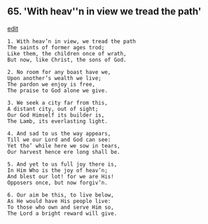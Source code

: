 
## 65.  'With heav''n in view we tread the path'
[edit](https://docs.google.com/document/d/17RktUkaMmm8NjipdhWNg1WCQcoXSs1eQ/edit?mode=html)



    1. With heav’n in view, we tread the path
    The saints of former ages trod;
    Like them, the children once of wrath, 
    But now, like Christ, the sons of God.

    2. No room for any boast have we,
    Upon another’s wealth we live; 
    The pardon we enjoy is free,
    The praise to God alone we give.

    3. We seek a city far from this,
    A distant city, out of sight;
    Our God Himself its builder is,
    The Lamb, its everlasting light.

    4. And sad to us the way appears,
    Till we our Lord and God can see: 
    Yet tho’ while here we sow in tears,
    Our harvest hence ere long shall be.

    5. And yet to us full joy there is,
    In Him Who is the joy of heav’n;
    And blest our lot! for we are His! 
    Opposers once, but now forgiv’n.

    6. Our aim be this, to live below,
    As He would have His people live: 
    To those who own and serve Him so, 
    The Lord a bright reward will give.
